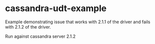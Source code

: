 cassandra-udt-example
=====================

Example demonstrating issue that works with 2.1.1 of the driver and fails with 2.1.2 of the driver.

Run against cassandra server 2.1.2
